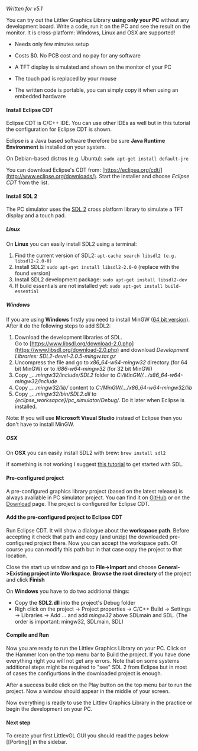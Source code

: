 _Written for v5.1_

You can try out the Littlev Graphics Library **using only your PC** without any development board. Write a code, run it on the PC and see the result on the monitor. It is cross-platform: Windows, Linux and OSX are supported!

- Needs only few minutes setup
	
- Costs $0. No PCB cost and no pay for any software
	
- A TFT display is simulated and shown on the monitor of your PC
	
- The touch pad is replaced by your mouse
	
- The written code is portable, you can simply copy it when using an embedded hardware

#### Install Eclipse CDT

Eclipse CDT is C/C++ IDE. You can use other IDEs as well but in this tutorial the configuration for Eclipse CDT is shown.

Eclipse is a Java based software therefore be sure **Java Runtime Environment** is installed on your system.   

On Debian-based distros (e.g. Ubuntu): `sudo apt-get install default-jre`

You can download Eclipse's CDT from: [https://eclipse.org/cdt/](http://www.eclipse.org/downloads/). Start the installer and choose *Eclipse CDT* from the list.

#### Install SDL 2

The PC simulator uses the [SDL 2](https://www.libsdl.org/download-2.0.php) cross platform library to simulate a TFT display and a touch pad. 

##### Linux

On **Linux** you can easily install SDL2 using a terminal:

1. Find the current version of SDL2: `apt-cache search libsdl2 (e.g. libsdl2-2.0-0)`
2. Install SDL2: `sudo apt-get install libsdl2-2.0-0` (replace with the found version)
3. Install SDL2 development package: `sudo apt-get install libsdl2-dev`
4. If build essentials are not installed yet: `sudo apt-get install build-essential`

##### Windows

If you are using **Windows** firstly you need to install MinGW ([64 bit version](http://mingw-w64.org/doku.php/download)). After it do the following steps to add SDL2:

1. Download the development libraries of SDL.   
Go to [https://www.libsdl.org/download-2.0.php](https://www.libsdl.org/download-2.0.php) and download _Development Libraries: SDL2-devel-2.0.5-mingw.tar.gz_
2. Uncompress the file and go to _x86_64-w64-mingw32_ directory (for 64 bit MinGW) or to _i686-w64-mingw32_ (for 32 bit MinGW)
3. Copy _..._mingw32/include/SDL2_ folder to _C:/MinGW/.../x86_64-w64-mingw32/include_
4. Copy _..._mingw32/lib/_ content to _C:/MinGW/.../x86_64-w64-mingw32/lib_
5. Copy _..._mingw32/bin/SDL2.dll_ to _{eclipse_worksapce}/pc_simulator/Debug/_.  Do it later when Eclipse is installed. 

Note: If you will use **Microsoft Visual Studio** instead of Eclipse then you don't have to install MinGW. 

##### OSX

On **OSX** you can easily install SDL2 with brew: `brew install sdl2`

If something is not working I suggest [this tutorial](http://lazyfoo.net/tutorials/SDL/01_hello_SDL/index.php) to get started with SDL.

#### Pre-configured project

A pre-configured graphics library project (based on the latest release) is always available in PC simulator project. You can find it on [GitHub](https://github.com/littlevgl/proj_pc) or on the [Download](https://littlevgl.com/download) page. The project is configured for Eclipse CDT. 

#### Add the pre-configured project to Eclipse CDT

Run Eclipse CDT. It will show a dialogue about the **workspace path**. Before accepting it check that path and copy (and unzip) the downloaded pre-configured project there. Now you can accept the workspace path. Of course you can modify this path but in that case copy the project to that location.

Close the start up window and go to **File-&gt;Import** and choose **General-&gt;Existing project into Workspace**. **Browse the root directory** of the project and click **Finish**

On **Windows** you have to do two additional things:

- Copy the **SDL2.dll** into the project's Debug folder 
- Righ click on the project -&gt; Project properties -&gt; C/C++ Build -&gt; Settings -&gt; Libraries -&gt; Add ... and add _mingw32_ above SDLmain and SDL. (The order is important: mingw32, SDLmain, SDL)

#### Compile and Run

Now you are ready to run the Littlev Graphics Library on your PC. Click on the Hammer Icon on the top menu bar to Build the project. If you have done everything right you will not get any errors. Note that on some systems additional steps might be required to "see" SDL 2 from Eclipse but in most of cases the configurtions in the downloaded project is enough.

After a success build click on the Play button on the top menu bar to run the project. Now a window should appear in the middle of your screen.

Now everything is ready to use the Littlev Graphics Library in the practice or begin the development on your PC.

#### Next step

To create your first LittlevGL GUI you should read the pages below [[Porting]] in the sidebar.